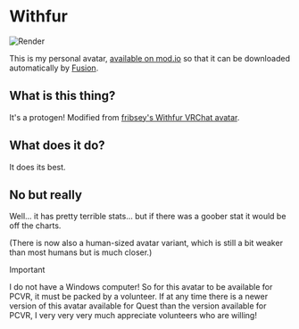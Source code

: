 # Withfur

![Render](https://github.com/user-attachments/assets/b620b260-9215-415b-bdd3-c9d2c7f9642d)

This is my personal avatar, [available on mod.io] so that it can be downloaded
automatically by [Fusion].

## What is this thing?

It's a protogen! Modified from [fribsey's Withfur VRChat avatar].

## What does it do?

It does its best.

## No but really

Well... it has pretty terrible stats... but if there was a goober stat it would
be off the charts.

(There is now also a human-sized avatar variant, which is still a bit weaker
than most humans but is much closer.)

> [!IMPORTANT]
> I do not have a Windows computer! So for this avatar to be available for PCVR,
> it must be packed by a volunteer. If at any time there is a newer version of
> this avatar available for Quest than the version available for PCVR, I very
> very very much appreciate volunteers who are willing!

[available on mod.io]: https://mod.io/g/bonelab/m/withfur
[Fusion]: https://github.com/Lakatrazz/BONELAB-Fusion
[fribsey's Withfur VRChat avatar]: https://fribsey.gumroad.com/l/withfur
